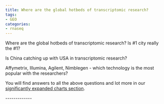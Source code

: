 ```yaml
---
title: Where are the global hotbeds of transcriptomic research?
tags:
- GEO
categories:
- rnaseq
---
```

Where are the global hotbeds of transcriptomic research? Is #1 city really the
#1?
<!--more-->

Is China catching up with USA in transcriptomic research?

Affymetrix, Illumina, Agilent, Nimblegen - which technology is the most
popular with the researchers?

You will find answers to all the above questions and lot more in our
[significantly expanded charts
section](http://homolog.us/CI/index.php/charts).

\-------------

